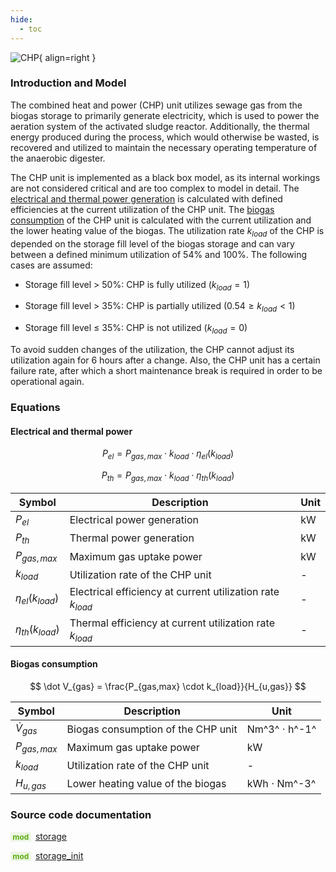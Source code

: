 ```yaml
---
hide:
  - toc
---
```


![CHP](../../assets/icons/bsm2python/chp.svg){ align=right }

### Introduction and Model

The combined heat and power (CHP) unit utilizes sewage gas from the biogas storage to primarily generate electricity, which is used to power the aeration system of the activated sludge reactor. Additionally, the thermal energy produced during the process, which would otherwise be wasted, is recovered and utilized to maintain the necessary operating temperature of the anaerobic digester.

The CHP unit is implemented as a black box model, as its internal workings are not considered critical and are too complex to model in detail. The [electrical and thermal power generation](#electrical-and-thermal-power) is calculated with defined efficiencies at the current utilization of the CHP unit. The [biogas consumption](#biogas-consumption) of the CHP unit is calculated with the current utilization and the lower heating value of the biogas. The utilization rate $k_{load}$ of the CHP is depended on the storage fill level of the biogas storage and can vary between a defined minimum utilization of 54% and 100%. The following cases are assumed:

- Storage fill level $\gt$ 50%: CHP is fully utilized ($k_{load} = 1$)

- Storage fill level $\gt$ 35%: CHP is partially utilized ($0.54 \ge k_{load} \lt 1$)

- Storage fill level $\le$ 35%: CHP is not utilized ($k_{load} = 0$)

To avoid sudden changes of the utilization, the CHP cannot adjust its utilization again for 6 hours after a change.
Also, the CHP unit has a certain failure rate, after which a short maintenance break is required in order to be operational again.


### Equations

#### Electrical and thermal power

$$
P_{el} = P_{gas,max} \cdot k_{load} \cdot \eta_{el}(k_{load})
$$

$$
P_{th} = P_{gas,max} \cdot k_{load} \cdot \eta_{th}(k_{load})
$$

| Symbol | Description | Unit |
| ------ | ----------- | ---- |
| $P_{el}$ | Electrical power generation | kW |
| $P_{th}$ | Thermal power generation | kW |
| $P_{gas,max}$ | Maximum gas uptake power | kW |
| $k_{load}$ | Utilization rate of the CHP unit | - |
| $\eta_{el}(k_{load})$ | Electrical efficiency at current utilization rate $k_{load}$ | - |
| $\eta_{th}(k_{load})$ | Thermal efficiency at current utilization rate $k_{load}$ | - |


#### Biogas consumption

$$
\dot V_{gas} = \frac{P_{gas,max} \cdot k_{load}}{H_{u,gas}}
$$

| Symbol | Description | Unit |
| ------ | ----------- | ---- |
| $\dot V_{gas}$ | Biogas consumption of the CHP unit | Nm^3^ $\cdot$ h^-1^ |
| $P_{gas,max}$ | Maximum gas uptake power | kW |
| $k_{load}$ | Utilization rate of the CHP unit | - |
| $H_{u,gas}$ | Lower heating value of the biogas | kWh $\cdot$ Nm^-3^ |


### Source code documentation

<span style=
  "color: #5cad0f;
  font-weight: bold;
  font-size: .85em;
  background-color: #5cad0f1a;
  padding: 0 .3em;
  border-radius: .1rem;
  margin-right: 0.2rem;">
mod</span> [storage](/reference/bsm2_python/energy_management/chp)

<span style=
  "color: #5cad0f;
  font-weight: bold;
  font-size: .85em;
  background-color: #5cad0f1a;
  padding: 0 .3em;
  border-radius: .1rem;
  margin-right: 0.2rem;">
mod</span> [storage_init](/reference/bsm2_python/energy_management/init/chp_init)
